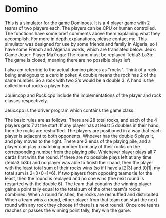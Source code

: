 # Domino
This is a simulator for the game Dominoes. It is a 4 player game with 2 teams of two players each. The players can be CPU or human controlled.
The functions have some brief comments above them explaining what they accomplish. For more in depth explanations, please contact me.
This simulator was designed for use by some friends and family in Algeria, so I have some French and Algerian words, which are translated below:
Jeux: Game
Jouer: Player
Ma7roga: The round must be replayed
Tebla3 La3b: The game is closed, meaning there are no possible plays left
	
I also am referring to the actual domino pieces as "rocks". Think of a rock being analogous to a card in poker.
A double means the rock has 2 of the same number. So a rock with two 3's would be a double 3.
A hand is the collection of rocks a player has.

Jouer.cpp and Rock.cpp include the implementations of the player and rock classes respectively.

Jeux.cpp is the driver program which contains the game class.

The basic rules are as follows: 
There are 28 total rocks, and each of the 4 players gets 7 at the start. If any player has at least 5 doubles in their hand, then the rocks are reshuffled.
The players are positioned in a way that each player is adjacent to both opponents. Whoever has the double 6 plays it, and play moves to the right. 
There are 2 ends of the playing pile, and a player can play a matching number from any of their rocks on the corresponding number from the playing pile.
Whichever player plays all 7 cards first wins the round. If there are no possible plays left at any time (tebla3 la3b) and no player was able to finish their hand, 
then the player with the least total sum of their rocks wins (so if I have a [2|3] and [0|1|, my total sum is 2+3+0+1=6).
If two players from opposing teams tie for the least, then the round is replayed and no one wins (the next round is restarted with the double 6). 
The team that contains the winning player gains a point tally equal to the total sum of the other team's rocks combined.
When a round finishes, the rocks are reshuffled and distributed.
When a team wins a round, either player from that team can start the next round with any rock they choose (if there is a next round).
Once one teams reaches or passes the winning point tally, they win the game.

